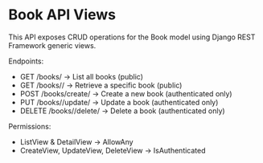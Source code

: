 # Book API Views

This API exposes CRUD operations for the Book model using Django REST Framework generic views.

Endpoints:
- GET /books/ → List all books (public)
- GET /books/<id>/ → Retrieve a specific book (public)
- POST /books/create/ → Create a new book (authenticated only)
- PUT /books/<id>/update/ → Update a book (authenticated only)
- DELETE /books/<id>/delete/ → Delete a book (authenticated only)

Permissions:
- ListView & DetailView → AllowAny
- CreateView, UpdateView, DeleteView → IsAuthenticated
